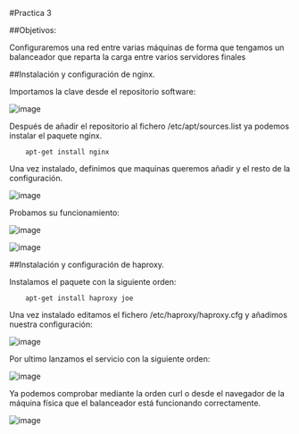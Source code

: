 ﻿#Practica 3

##Objetivos:

Configuraremos una red entre varias máquinas de forma que
tengamos un balanceador que reparta la carga entre varios servidores finales



##Instalación y configuración de nginx.

Importamos la clave desde el repositorio software:

![image](https://github.com/alvaro-gr/SWAP2015/blob/master/Practicas/Practica3/Capturas/importar_clave(nginx).png)
	
Después de añadir el repositorio al fichero /etc/apt/sources.list
ya podemos instalar el paquete nginx.

		apt-get install nginx



Una vez instalado, definimos que maquinas queremos añadir y el resto de la configuración.

![image](https://github.com/alvaro-gr/SWAP2015/blob/master/Practicas/Practica3/Capturas/configuracion(nginx).png)


Probamos su funcionamiento:

![image](https://github.com/alvaro-gr/SWAP2015/blob/master/Practicas/Practica3/Capturas/funcionamiento1(nginx).png)

![image](https://github.com/alvaro-gr/SWAP2015/blob/master/Practicas/Practica3/Capturas/funcionamiento2(nginx).png)




##Instalación y configuración de haproxy.

Instalamos el paquete con la siguiente orden:
	
		apt-get install haproxy joe

Una vez instalado editamos el fichero /etc/haproxy/haproxy.cfg y añadimos nuestra configuración:

![image](https://github.com/alvaro-gr/SWAP2015/blob/master/Practicas/Practica3/Capturas/configuracion(haproxy).png)

Por ultimo lanzamos el servicio con la siguiente orden:

![image](https://github.com/alvaro-gr/SWAP2015/blob/master/Practicas/Practica3/Capturas/start(haproxy).png)

Ya podemos comprobar mediante la orden curl o desde el navegador de la  máquina física que el balanceador está funcionando correctamente.	

![image](https://github.com/alvaro-gr/SWAP2015/blob/master/Practicas/Practica3/Capturas/funcionamiento(haproxy).png)
